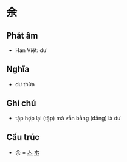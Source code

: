 # 余

## Phát âm
* Hán Việt: dư

## Nghĩa
* dư thừa

## Ghi chú
* tập hợp lại (tập) mà vẫn bằng (đẳng) là dư

## Cấu trúc
* 余 = [亼](亼.md) [朩](朩.md)

<script>window.HANZI_FIELD='余';</script>